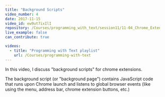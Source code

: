 ```yaml
---
title: "Background Scripts"
video_number: 4
date: 2017-11-15
video_id: ew9ut7ixIlI
repository: /Courses/programming_with_text/session11/11-04_Chrome_Extensions_Background_Scripts
live_example: false
can_contribute: true

videos:
  - title: "Programming with Text playlist"
    url: /Courses/programming-with-text
---
```


In this video, I discuss "background scripts" for chrome extensions.

The background script (or "background page") contains JavaScript code that runs upon Chrome launch and listens to global browser events (like using the menu, address bar, chrome extension buttons, etc.)
